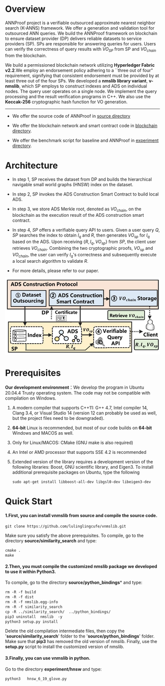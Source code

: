 # Overview

ANNProof project is a verifiable outsourced approximate nearest neighbor search (K-ANNS) framework. We offer a generation and validation tool for outsourced ANN queries. We build the ANNProof framework on blockchain to ensure dataset provider (DP) delivers reliable datasets to service providers (SP). SPs are responsible for answering queries for users. Users can verify the correctness of query results with $VO_{SP}$ from SP and $VO_{chain}$ from the blockchain. 

We build a permissioned blockchain network utilizing **Hyperledger Fabric v2.2**.We employ an endorsement policy adhering to a ``three out of four" requirement, signifying that consistent endorsement must be provided by at least three out of the four SPs.
We developed a **nmslib library variant**, **v-nmslib**, which SP employs to construct indexes and ADS on individual nodes. The query user operates on a single node. 
We implement the query processing and the result verification programs in C++. 
We also use the **Keccak-256** cryptographic hash function for VO generation. 

---

* We offer the source code of ANNProof in [source directory](source)

* We offer the blockchain network and smart contract code in [blockchain  directory](/blockchain). 

* We offer the benchmark script for baseline and ANNProof in [experiment directory](/experiment).  

# Architecture

* In step 1, SP receives the dataset from DP and builds the hierarchical navigable small world graphs (HNSW) index on the dataset.

* In step 2, SP invokes the ADS Construction Smart Contract to build local ADS.

* In step 3, we store  ADS Merkle root, denoted as $VO_{chain}$, on the blockchain as the execution result of the ADS construction smart contract. 

* In step 4, $SP$ offers a verifiable query API to users. Given a user query $Q$, $SP$ searches the index to obtain $I_q$ and $R$, then generates $VO_{sp}$ for $I_q$ based on the ADS. Upon receiving $\{R, I_q, VO_{sp}\}$ from $SP$, the client user retrieves $VO_{chain}$. Combining the two cryptographic proofs, $VO_{sp}$ and $VO_{chain}$, the user can verify $I_q$'s correctness and subsequently execute a local search algorithm to validate $R$.

* For more details, please refer to our paper.

![image](</picture/architecture.JPG>)

# Prerequisites

**Our development environment**：We develop the program in Ubuntu 20.04.4 Trusty operating system. The code may not be compatible with compilation on Windows.

1. A modern compiler that supports C++11: G++ 4.7, Intel compiler 14, Clang 3.4, or Visual Studio 14 (version 12 can probably be used as well, but the project files need to be downgraded).

2. **64-bit** Linux is recommended, but most of our code builds on **64-bit** Windows and MACOS as well. 

3. Only for Linux/MACOS: CMake (GNU make is also required) 

4. An Intel or AMD processor that supports SSE 4.2 is recommended

5. Extended version of the library requires a development version of the following libraries: Boost, GNU scientific library, and Eigen3.
   To install additional prerequisite packages on Ubuntu, type the following
   
   ```
   sudo apt-get install libboost-all-dev libgsl0-dev libeigen3-dev
   ```

# Quick Start

#### 1.First, you can install vnmslib from source and compile the source code.

```
git clone https://github.com/lulinglingcufe/vnmslib.git
```

Make sure you satisfy the above prerequisites. To compile, go to the directory **source/similarity_search** and type:

```shell
cmake .
make 
```

#### 2.Then, you must compile the customized nmslib package we developed to use it within Python3.

To compile, go to the directory **source/python_bindings*** and type:

```
rm -R -f build
rm -R -f dist
rm -R -f nmslib.egg-info
rm -R -f similarity_search
cp -R ../similarity_search/  ../python_bindings/
pip3 uninstall  nmslib  -y
python3 setup.py install
```

Delete the old compilation intermediate files, then copy the '**source/similarity_search**' folder to the '**source/python_bindings**' folder. Make sure that **pip3** has removed the old version of nmslib. Finally, use the **setup.py** script to install the customized version of nmslib.

#### 3.Finally, you can use vnmslib in python.

Go to the directory **experiment/hnsw** and type:

```
python3   hnsw_6_19_glove.py
```